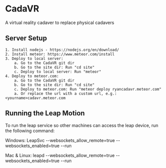# CadaVR
A virtual reality cadaver to replace physical cadavers

## Server Setup
    1. Install nodejs - https://nodejs.org/en/download/
    2. Install meteor: https://www.meteor.com/install
    3. Deploy to local server:
        a. Go to the CadaVR git dir
        b. Go to the site dir: Run "cd site"
        c. Deploy to local server: Run "meteor"
    4. Deploy to meteor.com:
        a. Go to the CadaVR git dir
        b. Go to the site dir: Run "cd site"
        c. Deploy to meteor.com: Run "meteor deploy ryancadavr.meteor.com"
        a. Or replace the url with a custom url, e.g.: <yourname>cadavr.meteor.com
        
## Running the Leap Motion
To run the leap service so other machines can access the leap device, run the following command:

Windows:
LeapSvc --websockets_allow_remote=true --websockets_enabled=true --run

Mac & Linux:
leapd --websockets_allow_remote=true --websockets_enabled=true --run
